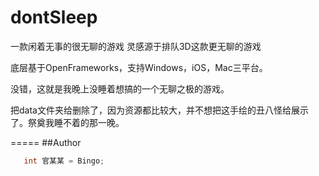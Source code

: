 # dontSleep

一款闲着无事的很无聊的游戏 灵感源于排队3D这款更无聊的游戏

底层基于OpenFrameworks，支持Windows，iOS，Mac三平台。

没错，这就是我晚上没睡着想搞的一个无聊之极的游戏。

把data文件夹给删除了，因为资源都比较大，并不想把这手绘的丑八怪给展示了。祭奠我睡不着的那一晚。

=====
##Author
```c
   int 官某某 = Bingo;
```

